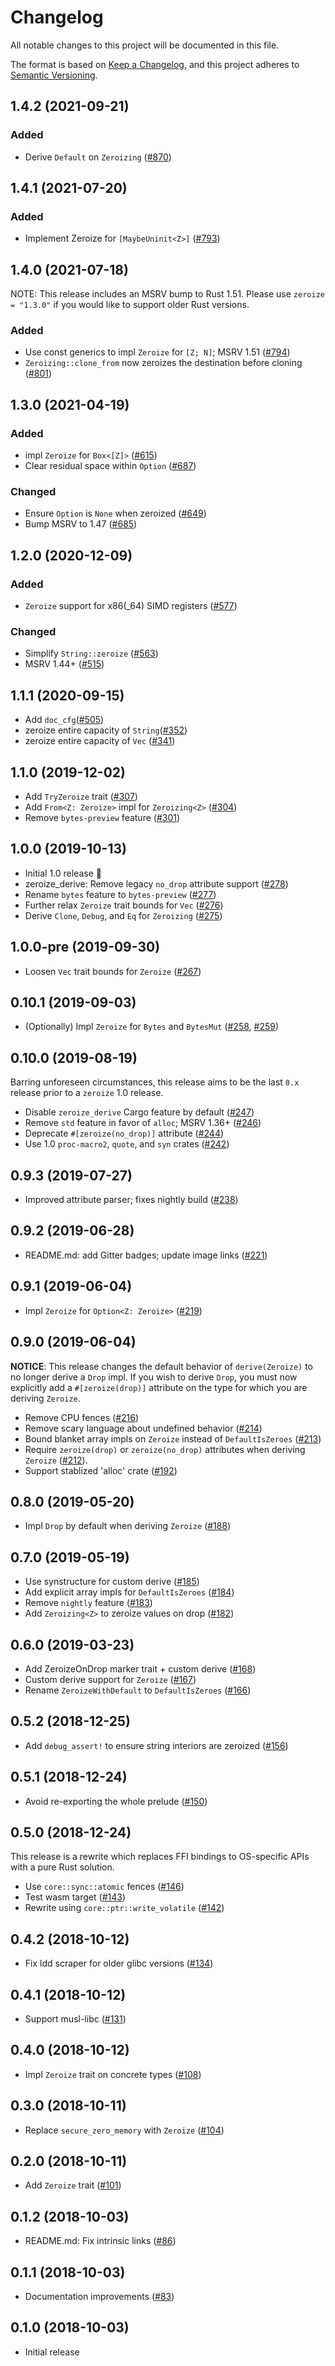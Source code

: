 # Changelog
All notable changes to this project will be documented in this file.

The format is based on [Keep a Changelog](https://keepachangelog.com/en/1.0.0/),
and this project adheres to [Semantic Versioning](https://semver.org/spec/v2.0.0.html).

## 1.4.2 (2021-09-21)
### Added
- Derive `Default` on `Zeroizing` ([#870])

[#870]: https://github.com/iqlusioninc/crates/pull/870

## 1.4.1 (2021-07-20)
### Added
- Implement Zeroize for `[MaybeUninit<Z>]` ([#793])

[#793]: https://github.com/iqlusioninc/crates/pull/793

## 1.4.0 (2021-07-18)

NOTE: This release includes an MSRV bump to Rust 1.51. Please use `zeroize = "1.3.0"`
if you would like to support older Rust versions.

### Added
- Use const generics to impl `Zeroize` for `[Z; N]`; MSRV 1.51 ([#794])
- `Zeroizing::clone_from` now zeroizes the destination before cloning ([#801])

[#794]: https://github.com/iqlusioninc/crates/pull/794
[#801]: https://github.com/iqlusioninc/crates/pull/801

## 1.3.0 (2021-04-19)
### Added
- impl `Zeroize` for `Box<[Z]>` ([#615])
- Clear residual space within `Option` ([#687])

### Changed
- Ensure `Option` is `None` when zeroized ([#649])
- Bump MSRV to 1.47 ([#685])

[#615]: https://github.com/iqlusioninc/crates/pull/615
[#649]: https://github.com/iqlusioninc/crates/pull/649
[#685]: https://github.com/iqlusioninc/crates/pull/685
[#687]: https://github.com/iqlusioninc/crates/pull/687

## 1.2.0 (2020-12-09)
### Added
- `Zeroize` support for x86(_64) SIMD registers ([#577])

### Changed
- Simplify `String::zeroize` ([#563])
- MSRV 1.44+ ([#515])

[#577]: https://github.com/iqlusioninc/crates/pull/577
[#563]: https://github.com/iqlusioninc/crates/pull/563
[#515]: https://github.com/iqlusioninc/crates/pull/515

## 1.1.1 (2020-09-15)

- Add `doc_cfg`([#505])
- zeroize entire capacity of `String`([#352])
- zeroize entire capacity of `Vec` ([#341])

[#505]: https://github.com/iqlusioninc/crates/pull/505
[#352]: https://github.com/iqlusioninc/crates/pull/352
[#341]: https://github.com/iqlusioninc/crates/pull/341

## 1.1.0 (2019-12-02)

- Add `TryZeroize` trait ([#307])
- Add `From<Z: Zeroize>` impl for `Zeroizing<Z>` ([#304])
- Remove `bytes-preview` feature ([#301])

[#307]: https://github.com/iqlusioninc/crates/pull/307
[#304]: https://github.com/iqlusioninc/crates/pull/304
[#301]: https://github.com/iqlusioninc/crates/pull/301

## 1.0.0 (2019-10-13)

- Initial 1.0 release 🎉
- zeroize_derive: Remove legacy `no_drop` attribute support ([#278])
- Rename `bytes` feature to `bytes-preview` ([#277])
- Further relax `Zeroize` trait bounds for `Vec` ([#276])
- Derive `Clone`, `Debug`, and `Eq` for `Zeroizing` ([#275])

[#278]: https://github.com/iqlusioninc/crates/pull/278
[#277]: https://github.com/iqlusioninc/crates/pull/277
[#276]: https://github.com/iqlusioninc/crates/pull/276
[#275]: https://github.com/iqlusioninc/crates/pull/275

## 1.0.0-pre (2019-09-30)

- Loosen `Vec` trait bounds for `Zeroize` ([#267])

[#267]: https://github.com/iqlusioninc/crates/pull/267

## 0.10.1 (2019-09-03)

- (Optionally) Impl `Zeroize` for `Bytes` and `BytesMut` ([#258], [#259])

[#259]: https://github.com/iqlusioninc/crates/pull/259
[#258]: https://github.com/iqlusioninc/crates/pull/258

## 0.10.0 (2019-08-19)

Barring unforeseen circumstances, this release aims to be the last `0.x`
release prior to a `zeroize` 1.0 release.

- Disable `zeroize_derive` Cargo feature by default ([#247])
- Remove `std` feature in favor of `alloc`; MSRV 1.36+ ([#246])
- Deprecate `#[zeroize(no_drop)]` attribute ([#244])
- Use 1.0 `proc-macro2`, `quote`, and `syn` crates ([#242])

[#247]: https://github.com/iqlusioninc/crates/pull/247
[#246]: https://github.com/iqlusioninc/crates/pull/246
[#244]: https://github.com/iqlusioninc/crates/pull/244
[#242]: https://github.com/iqlusioninc/crates/pull/242

## 0.9.3 (2019-07-27)

- Improved attribute parser; fixes nightly build ([#238])

[#238]: https://github.com/iqlusioninc/crates/pull/238

## 0.9.2 (2019-06-28)

- README.md: add Gitter badges; update image links ([#221])

[#221]: https://github.com/iqlusioninc/crates/pull/221

## 0.9.1 (2019-06-04)

- Impl `Zeroize` for `Option<Z: Zeroize>` ([#219])

[#219]: https://github.com/iqlusioninc/crates/pull/219

## 0.9.0 (2019-06-04)

**NOTICE**: This release changes the default behavior of `derive(Zeroize)`
to no longer derive a `Drop` impl. If you wish to derive `Drop`, you must
now explicitly add a `#[zeroize(drop)]` attribute on the type for which you
are deriving `Zeroize`.

- Remove CPU fences ([#216])
- Remove scary language about undefined behavior ([#214])
- Bound blanket array impls on `Zeroize` instead of `DefaultIsZeroes` ([#213])
- Require `zeroize(drop)` or `zeroize(no_drop)` attributes when deriving
  `Zeroize` ([#212]).
- Support stablized 'alloc' crate ([#192])

[#216]: https://github.com/iqlusioninc/crates/pull/216
[#214]: https://github.com/iqlusioninc/crates/pull/214
[#213]: https://github.com/iqlusioninc/crates/pull/213
[#212]: https://github.com/iqlusioninc/crates/pull/212
[#192]: https://github.com/iqlusioninc/crates/pull/192

## 0.8.0 (2019-05-20)

- Impl `Drop` by default when deriving `Zeroize` ([#188])

[#188]: https://github.com/iqlusioninc/crates/pull/188

## 0.7.0 (2019-05-19)

- Use synstructure for custom derive ([#185])
- Add explicit array impls for `DefaultIsZeroes` ([#184])
- Remove `nightly` feature ([#183])
- Add `Zeroizing<Z>` to zeroize values on drop ([#182])

[#185]: https://github.com/iqlusioninc/crates/pull/185
[#184]: https://github.com/iqlusioninc/crates/pull/184
[#183]: https://github.com/iqlusioninc/crates/pull/183
[#182]: https://github.com/iqlusioninc/crates/pull/182

## 0.6.0 (2019-03-23)

- Add ZeroizeOnDrop marker trait + custom derive ([#168])
- Custom derive support for `Zeroize` ([#167])
- Rename `ZeroizeWithDefault` to `DefaultIsZeroes` ([#166])

[#168]: https://github.com/iqlusioninc/crates/pull/168
[#167]: https://github.com/iqlusioninc/crates/pull/167
[#166]: https://github.com/iqlusioninc/crates/pull/166

## 0.5.2 (2018-12-25)

- Add `debug_assert!` to ensure string interiors are zeroized ([#156])

[#156]: https://github.com/iqlusioninc/crates/pull/156

## 0.5.1 (2018-12-24)

- Avoid re-exporting the whole prelude ([#150])

[#150]: https://github.com/iqlusioninc/crates/pull/150

## 0.5.0 (2018-12-24)

This release is a rewrite which replaces FFI bindings to OS-specific APIs with
a pure Rust solution.

- Use `core::sync::atomic` fences ([#146])
- Test wasm target ([#143])
- Rewrite using `core::ptr::write_volatile` ([#142])

[#146]: https://github.com/iqlusioninc/crates/pull/146
[#143]: https://github.com/iqlusioninc/crates/pull/143
[#142]: https://github.com/iqlusioninc/crates/pull/142

## 0.4.2 (2018-10-12)

- Fix ldd scraper for older glibc versions ([#134])

[#134]: https://github.com/iqlusioninc/crates/pull/134

## 0.4.1 (2018-10-12)

- Support musl-libc ([#131])

[#131]: https://github.com/iqlusioninc/crates/pull/131
  
## 0.4.0 (2018-10-12)

- Impl `Zeroize` trait on concrete types ([#108])

[#108]: https://github.com/iqlusioninc/crates/pull/108

## 0.3.0 (2018-10-11)

- Replace `secure_zero_memory` with `Zeroize` ([#104])

[#104]: https://github.com/iqlusioninc/crates/pull/104

## 0.2.0 (2018-10-11)

- Add `Zeroize` trait ([#101])

[#101]: https://github.com/iqlusioninc/crates/pull/101

## 0.1.2 (2018-10-03)

- README.md: Fix intrinsic links ([#86])

[#86]: https://github.com/iqlusioninc/crates/pull/86

## 0.1.1 (2018-10-03)

- Documentation improvements ([#83])

[#83]: https://github.com/iqlusioninc/crates/pull/83

## 0.1.0 (2018-10-03)

- Initial release
